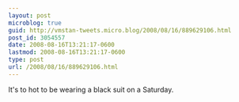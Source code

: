 ```yaml
---
layout: post
microblog: true
guid: http://vmstan-tweets.micro.blog/2008/08/16/889629106.html
post_id: 3054557
date: 2008-08-16T13:21:17-0600
lastmod: 2008-08-16T13:21:17-0600
type: post
url: /2008/08/16/889629106.html
---
```

It's to hot to be wearing a black suit on a Saturday.
